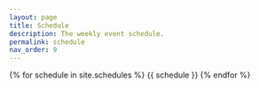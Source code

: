 ```yaml
---
layout: page
title: Schedule
description: The weekly event schedule.
permalink: schedule
nav_order: 9
---
```


{% for schedule in site.schedules %}
{{ schedule }}
{% endfor %}
